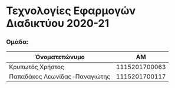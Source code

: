 # Τεχνολογίες Εφαρμογών Διαδικτύου 2020-21

### Ομάδα:

| Όνοματεπώνυμο | ΑΜ |
| --- | --- |
| Κρυπωτός Χρήστος | 1115201700063 |
| Παπαδάκος Λεωνίδας-Παναγιώτης | 1115201700117 |
